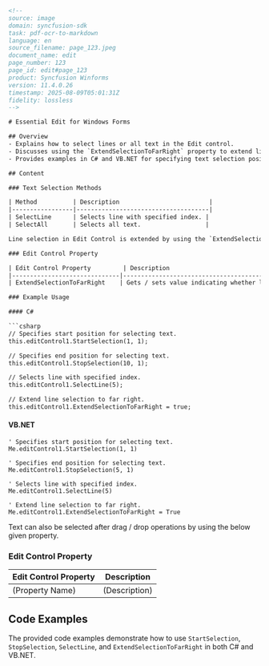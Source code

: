 ```html
<!--
source: image
domain: syncfusion-sdk
task: pdf-ocr-to-markdown
language: en
source_filename: page_123.jpeg
document_name: edit
page_number: 123
page_id: edit#page_123
product: Syncfusion Winforms
version: 11.4.0.26
timestamp: 2025-08-09T05:01:31Z
fidelity: lossless
-->

# Essential Edit for Windows Forms

## Overview
- Explains how to select lines or all text in the Edit control.
- Discusses using the `ExtendSelectionToFarRight` property to extend line selection.
- Provides examples in C# and VB.NET for specifying text selection positions and selecting lines.

## Content

### Text Selection Methods

| Method          | Description                         |
|-----------------|-------------------------------------|
| SelectLine      | Selects line with specified index. |
| SelectAll       | Selects all text.                  |

Line selection in Edit Control is extended by using the `ExtendSelectionToFarRight` property.

### Edit Control Property

| Edit Control Property         | Description                                                                 |
|------------------------------|-----------------------------------------------------------------------------|
| ExtendSelectionToFarRight    | Gets / sets value indicating whether line selection should be extended to the far right. |

### Example Usage

#### C#

```csharp
// Specifies start position for selecting text.
this.editControl1.StartSelection(1, 1);

// Specifies end position for selecting text.
this.editControl1.StopSelection(10, 1);

// Selects line with specified index.
this.editControl1.SelectLine(5);

// Extend line selection to far right.
this.editControl1.ExtendSelectionToFarRight = true;
```

#### VB.NET

```vbnet
' Specifies start position for selecting text.
Me.editControl1.StartSelection(1, 1)

' Specifies end position for selecting text.
Me.editControl1.StopSelection(5, 1)

' Selects line with specified index.
Me.editControl1.SelectLine(5)

' Extend line selection to far right.
Me.editControl1.ExtendSelectionToFarRight = True
```

Text can also be selected after drag / drop operations by using the below given property.

### Edit Control Property

| Edit Control Property | Description |
|----------------------|-------------|
| (Property Name)      | (Description) |

## Code Examples

The provided code examples demonstrate how to use `StartSelection`, `StopSelection`, `SelectLine`, and `ExtendSelectionToFarRight` in both C# and VB.NET.

<!-- tags: [Syncfusion Winforms, Edit Control, Text Selection, Line Selection, ExtendSelectionToFarRight] keywords: [EditControl, Text, Selection, Line, FarRight, Example, C#, VB.NET] -->
```